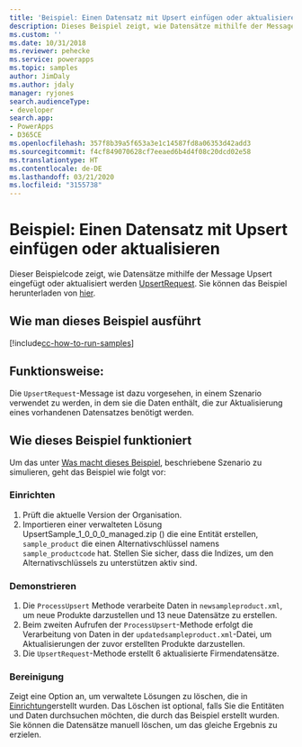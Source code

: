 ```yaml
---
title: 'Beispiel: Einen Datensatz mit Upsert einfügen oder aktualisieren (Common Data Service) | Microsoft-Dokumentation'
description: Dieses Beispiel zeigt, wie Datensätze mithilfe der Message Upsert eingefügt oder aktualisiert werden.
ms.custom: ''
ms.date: 10/31/2018
ms.reviewer: pehecke
ms.service: powerapps
ms.topic: samples
author: JimDaly
ms.author: jdaly
manager: ryjones
search.audienceType:
- developer
search.app:
- PowerApps
- D365CE
ms.openlocfilehash: 357f8b39a5f653a3e1c14587fd8a06353d42add3
ms.sourcegitcommit: f4cf849070628cf7eeaed6b4d4f08c20dcd02e58
ms.translationtype: HT
ms.contentlocale: de-DE
ms.lasthandoff: 03/21/2020
ms.locfileid: "3155738"
---
```

# <a name="sample-insert-or-update-a-record-using-upsert"></a>Beispiel: Einen Datensatz mit Upsert einfügen oder aktualisieren

<!-- https://docs.microsoft.com/dynamics365/customer-engagement/developer/sample-insert-update-record-upsert -->

Dieser Beispielcode zeigt, wie Datensätze mithilfe der Message Upsert eingefügt oder aktualisiert werden [UpsertRequest](https://docs.microsoft.com/dotnet/api/microsoft.xrm.sdk.messages.upsertrequest?view=dynamics-general-ce-9). Sie können das Beispiel herunterladen von [hier](https://github.com/Microsoft/PowerApps-Samples/tree/master/cds/orgsvc/C%23/InsertRecordUsingUpsert).

## <a name="how-to-run-this-sample"></a>Wie man dieses Beispiel ausführt

[!include[cc-how-to-run-samples](../../includes/cc-how-to-run-samples.md)]

## <a name="what-this-sample-does"></a>Funktionsweise:

Die `UpsertRequest`-Message ist dazu vorgesehen, in einem Szenario verwendet zu werden, in dem sie die Daten enthält, die zur Aktualisierung eines vorhandenen Datensatzes benötigt werden.

## <a name="how-this-sample-works"></a>Wie dieses Beispiel funktioniert

Um das unter [Was macht dieses Beispiel](#what-this-sample-does), beschriebene Szenario zu simulieren, geht das Beispiel wie folgt vor:

### <a name="setup"></a>Einrichten

1. Prüft die aktuelle Version der Organisation.
1. Importieren einer verwalteten Lösung UpsertSample_1_0_0_0_managed.zip () die eine Entität erstellen, `sample_product` die einen Alternativschlüssel namens `sample_productcode` hat. Stellen Sie sicher, dass die Indizes, um den Alternativschlüssels zu unterstützen aktiv sind.

### <a name="demonstrate"></a>Demonstrieren

1. Die `ProcessUpsert` Methode verarbeite Daten in `newsampleproduct.xml`, um neue Produkte darzustellen  und 13 neue Datensätze zu erstellen.
1. Beim zweiten Aufrufen der `ProcessUpsert`-Methode erfolgt die Verarbeitung von Daten in der `updatedsampleproduct.xml`-Datei, um Aktualisierungen der zuvor erstellten Produkte darzustellen. 
1. Die `UpsertRequest`-Methode erstellt 6 aktualisierte Firmendatensätze. 

### <a name="clean-up"></a>Bereinigung

Zeigt eine Option an, um verwaltete Lösungen zu löschen, die in [Einrichtung](#setup)erstellt wurden. Das Löschen ist optional, falls Sie die Entitäten und Daten durchsuchen möchten, die durch das Beispiel erstellt wurden. Sie können die Datensätze manuell löschen, um das gleiche Ergebnis zu erzielen.
